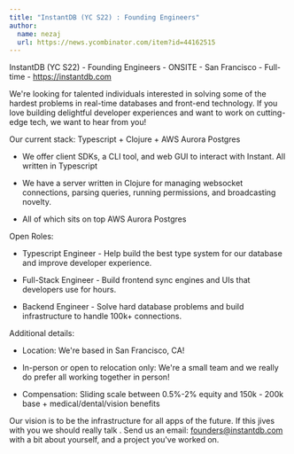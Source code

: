 ```yaml
---
title: "InstantDB (YC S22) : Founding Engineers"
author:
  name: nezaj
  url: https://news.ycombinator.com/item?id=44162515
---
```


<JobNavigation />

InstantDB (YC S22) - Founding Engineers - ONSITE - San Francisco - Full-time - <a href="https:&#x2F;&#x2F;instantdb.com">https:&#x2F;&#x2F;instantdb.com</a>

We&#x27;re looking for talented individuals interested in solving some of the hardest problems in real-time databases and front-end technology. If you love building delightful developer experiences and want to work on cutting-edge tech, we want to hear from you!

Our current stack: Typescript + Clojure + AWS Aurora Postgres

* We offer client SDKs, a CLI tool, and web GUI to interact with Instant. All written in Typescript

* We have a server written in Clojure for managing websocket connections, parsing queries, running permissions, and broadcasting novelty.

* All of which sits on top AWS Aurora Postgres

Open Roles:

* Typescript Engineer - Help build the best type system for our database and improve developer experience.

* Full-Stack Engineer - Build frontend sync engines and UIs that developers use for hours.

* Backend Engineer - Solve hard database problems and build infrastructure to handle 100k+ connections.

Additional details:

* Location: We&#x27;re based in San Francisco, CA!

* In-person or open to relocation only: We&#x27;re a small team and we really do prefer all working together in person!

* Compensation: Sliding scale between 0.5%-2% equity and 150k - 200k base + medical&#x2F;dental&#x2F;vision benefits

Our vision is to be the infrastructure for all apps of the future. If this jives with you we should really talk . Send us an email: founders@instantdb.com with a bit about yourself, and a project you&#x27;ve worked on.
<JobApplication />
